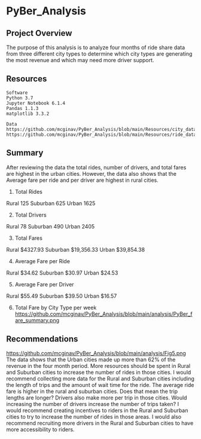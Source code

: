 # PyBer_Analysis

## Project Overview

The purpose of this analysis is to analyze four months of ride share data from three different city types to determine which city types are generating the most revenue and which may need more driver support.

## Resources

    Software
    Python 3.7
    Jupyter Notebook 6.1.4
    Pandas 1.1.3
    matplotlib 3.3.2
    
    Data 
    https://github.com/mcginav/PyBer_Analysis/blob/main/Resources/city_data.csv
    https://github.com/mcginav/PyBer_Analysis/blob/main/Resources/ride_data.csv
   
##  Summary

After reviewing the data the total rides, number of drivers, and total fares are highest in the urban cities. However, the data also shows that the Average fare per ride and per driver are highest in rural cities.

1. Total Rides 

Rural        125
Suburban     625
Urban       1625

2. Total Drivers

Rural         78
Suburban     490
Urban       2405

3. Total Fares

Rural        $4327.93
Suburban    $19,356.33
Urban       $39,854.38

4. Average Fare per Ride

Rural       $34.62
Suburban    $30.97
Urban       $24.53

5. Average Fare per Driver

Rural       $55.49
Suburban    $39.50
Urban       $16.57
   
6. Total Fare by City Type per week   
https://github.com/mcginav/PyBer_Analysis/blob/main/analysis/PyBer_fare_summary.png


## Recommendations
https://github.com/mcginav/PyBer_Analysis/blob/main/analysis/Fig5.png 
The data shows that the Urban cities made up more than 62% of the revenue in the four month period. More resources should be spent in Rural and Suburban cities to increase the number of rides in those cities. I would recommend collecting more data for the Rural and Suburban cities including the length of trips and the amount of wait time for the ride. The average ride fare is higher in the rural and suburban cities. Does that mean the trip lengths are longer? Drivers also make more per trip in those cities. Would increasing the number of drivers increase the number of trips taken? I would recommend creating incentives to riders in the Rural and Suburban cities to try to increase the number of rides in those areas. I would also recommend recruiting more drivers in the Rural and Suburban cities to have more accessibility to riders.


